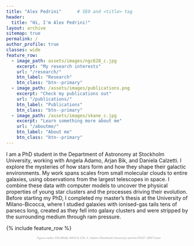 ```yaml
---
title: "Alex Pedrini"      # SEO and <title> tag
header:
  title: "Hi, I'm Alex Pedrini!" 
layout: archive
sitemap: true
permalink: /
author_profile: true
classes: wide
feature_row:
  - image_path: assets/images/ngc628_c.jpg
    excerpt: "My research interests"
    url: "/research/"
    btn_label: "Research"
    btn_class: "btn--primary"
  - image_path: /assets/images/publications.png
    excerpt: "Check my publications out"
    url: "/publications/"
    btn_label: "Publications"
    btn_class: "btn--primary"
  - image_path: /assets/images/skane_c.jpg
    excerpt: "Learn something more about me"
    url: "/aboutme/"
    btn_label: "About me"
    btn_class: "btn--primary"
---
```


I am a PhD student in the Department of Astronomy at Stockholm University, working with Angela Adamo, Arjan Bik, and Daniela Calzetti.
I explore the mysteries of how stars form and how they shape their galactic environments.
My work spans scales from small molecular clouds to entire galaxies, using observations from the largest telescopes in space.
I combine these data with computer models to uncover the physical properties of young star clusters and the processes driving their evolution. Before starting my PhD, I completed my master’s thesis at the University of Milano-Bicocca, where I studied galaxies with ionised-gas tails tens of parsecs long, created as they fell into galaxy clusters and were stripped by the surrounding medium through ram pressure.


{% include feature_row %}


<p style="font-size:0.5em; text-align:center; margin-top:0.5em; color:#999; font-style:italic;">
Figure credits: ESA/Webb, NASA & CSA, A. Adamo (Stockholm University) and the FEAST JWST team
</p>
